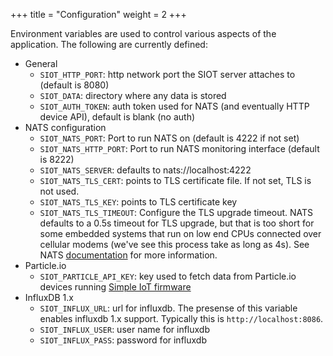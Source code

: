 +++
title = "Configuration"
weight = 2
+++

Environment variables are used to control various aspects of the application.
The following are currently defined:

- General
  - `SIOT_HTTP_PORT`: http network port the SIOT server attaches to (default
    is 8080)
  - `SIOT_DATA`: directory where any data is stored
  - `SIOT_AUTH_TOKEN`: auth token used for NATS (and eventually HTTP device
    API), default is blank (no auth)
- NATS configuration
  - `SIOT_NATS_PORT`: Port to run NATS on (default is 4222 if not set)
  - `SIOT_NATS_HTTP_PORT`: Port to run NATS monitoring interface (default
    is 8222)
  - `SIOT_NATS_SERVER`: defaults to nats://localhost:4222
  - `SIOT_NATS_TLS_CERT`: points to TLS certificate file. If not set, TLS is not
    used.
  - `SIOT_NATS_TLS_KEY`: points to TLS certificate key
  - `SIOT_NATS_TLS_TIMEOUT`: Configure the TLS upgrade timeout. NATS defaults to
    a 0.5s timeout for TLS upgrade, but that is too short for some embedded
    systems that run on low end CPUs connected over cellular modems (we've see
    this process take as long as 4s). See NATS
    [documentation](https://docs.nats.io/nats-server/configuration/securing_nats/tls#tls-timeout)
    for more information.
- Particle.io
  - `SIOT_PARTICLE_API_KEY`: key used to fetch data from Particle.io devices
    running [Simple IoT firmware](https://github.com/simpleiot/firmware)
- InfluxDB 1.x
  - `SIOT_INFLUX_URL`: url for influxdb. The presense of this variable enables
    influxdb 1.x support. Typically this is `http://localhost:8086`.
  - `SIOT_INFLUX_USER`: user name for influxdb
  - `SIOT_INFLUX_PASS`: password for influxdb
